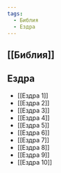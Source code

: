 ```yaml
---
tags:
  - Библия
  - Ездра
---
```

## [[Библия]]
## Ездра
- [[Ездра 1]]
- [[Ездра 2]]
- [[Ездра 3]]
- [[Ездра 4]]
- [[Ездра 5]]
- [[Ездра 6]]
- [[Ездра 7]]
- [[Ездра 8]]
- [[Ездра 9]]
- [[Ездра 10]]
